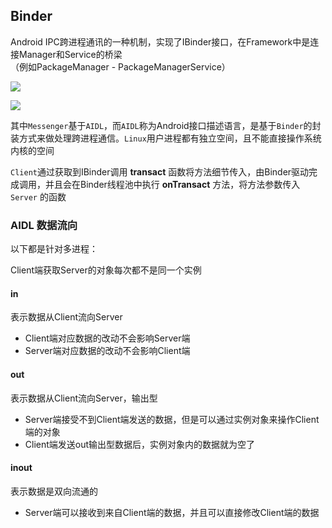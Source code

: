 ## Binder

Android IPC跨进程通讯的一种机制，实现了IBinder接口，在Framework中是连接Manager和Service的桥梁</br>（例如PackageManager - PackageManagerService）

![](http://upload-images.jianshu.io/upload_images/2154124-bd83d477ef791b81.png?imageMogr2/auto-orient/strip%7CimageView2/2/w/1240)

![](http://img.blog.csdn.net/20170531235617078?watermark/2/text/aHR0cDovL2Jsb2cuY3Nkbi5uZXQvdTAxMTI0MDg3Nw==/font/5a6L5L2T/fontsize/400/fill/I0JBQkFCMA==/dissolve/70/gravity/SouthEast)

其中`Messenger`基于`AIDL`，而`AIDL`称为Android接口描述语言，是基于`Binder`的封装方式来做处理跨进程通信。`Linux`用户进程都有独立空间，且不能直接操作系统内核的空间

`Client`通过获取到IBinder调用 **transact** 函数将方法细节传入，由Binder驱动完成调用，并且会在Binder线程池中执行  **onTransact** 方法，将方法参数传入 `Server` 的函数

### AIDL 数据流向

以下都是针对多进程：

Client端获取Server的对象每次都不是同一个实例

#### in

表示数据从Client流向Server

- Client端对应数据的改动不会影响Server端
- Server端对应数据的改动不会影响Client端

#### out

表示数据从Client流向Server，输出型

- Server端接受不到Client端发送的数据，但是可以通过实例对象来操作Client端的对象
- Client端发送out输出型数据后，实例对象内的数据就为空了

#### inout

表示数据是双向流通的

- Server端可以接收到来自Client端的数据，并且可以直接修改Client端的数据